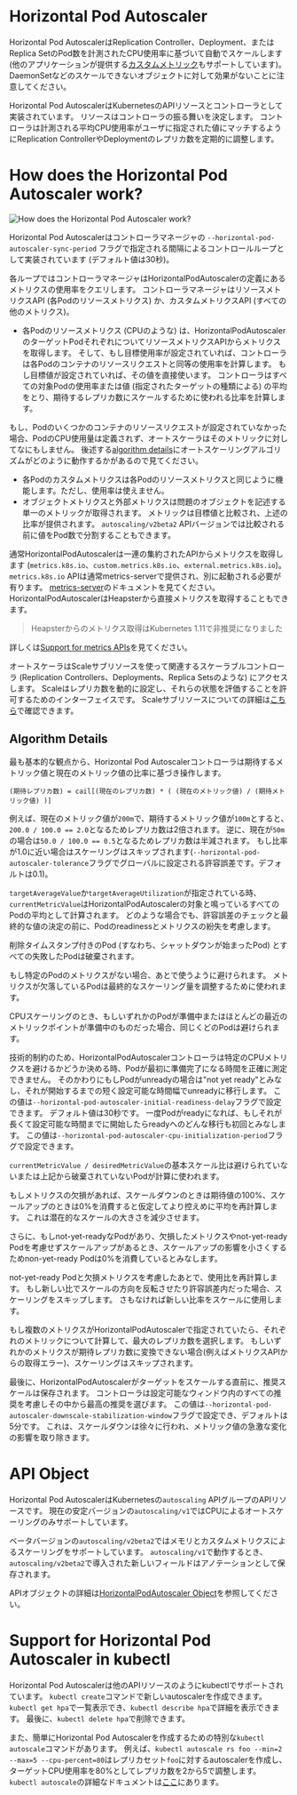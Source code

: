 Horizontal Pod Autoscaler
=========================

Horizontal Pod AutoscalerはReplication Controller、Deployment、またはReplica SetのPod数を計測されたCPU使用率に基づいて自動でスケールします (他のアプリケーションが提供する[カスタムメトリック](https://git.k8s.io/community/contributors/design-proposals/instrumentation/custom-metrics-api.md)もサポートしています)。
DaemonSetなどのスケールできないオブジェクトに対して効果がないことに注意してください。

Horizontal Pod AutoscalerはKubernetesのAPIリソースとコントローラとして実装されています。
リソースはコントローラの振る舞いを決定します。
コントローラは計測される平均CPU使用率がユーザに指定された値にマッチするようにReplication ControllerやDeploymentのレプリカ数を定期的に調整します。

# How does the Horizontal Pod Autoscaler work?

![How does the Horizontal Pod Autoscaler work?](https://d33wubrfki0l68.cloudfront.net/4fe1ef7265a93f5f564bd3fbb0269ebd10b73b4e/1775d/images/docs/horizontal-pod-autoscaler.svg)

Horizontal Pod Autoscalerはコントローラマネージャの `--horizontal-pod-autoscaler-sync-period` フラグで指定される間隔によるコントロールループとして実装されています (デフォルト値は30秒)。

各ループではコントローラマネージャはHorizontalPodAutoscalerの定義にあるメトリクスの使用率をクエリします。
コントローラマネージャはリソースメトリクスAPI (各Podのリソースメトリクス) か、カスタムメトリクスAPI (すべての他のメトリクス)。

* 各Podのリソースメトリクス (CPUのような) は、HorizontalPodAutoscalerのターゲットPodそれぞれについてリソースメトリクスAPIからメトリクスを取得します。
そして、もし目標使用率が設定されていれば、コントローラは各Podのコンテナのリソースリクエストと同等の使用率を計算します。
もし目標値が設定されていれば、その値を直接使います。
コントローラはすべての対象Podの使用率または値 (指定されたターゲットの種類による) の平均をとり、期待するレプリカ数にスケールするために使われる比率を計算します。

もし、Podのいくつかのコンテナのリソースリクエストが設定されていなかった場合、PodのCPU使用量は定義されず、オートスケーラはそのメトリックに対してなにもしません。
後述する[algorithm details](https://kubernetes.io/docs/tasks/run-application/horizontal-pod-autoscale/#algorithm-details)にオートスケーリングアルゴリズムがどのように動作するかがあるので見てください。

* 各Podのカスタムメトリクスは各Podのリソースメトリクスと同じように機能します。ただし、使用率は使えません。
* オブジェクトメトリクスと外部メトリクスは問題のオブジェクトを記述する単一のメトリックが取得されます。
メトリックは目標値と比較され、上述の比率が提供されます。
`autoscaling/v2beta2` APIバージョンでは比較される前に値をPod数で分割することもできます。

通常HorizontalPodAutoscalerは一連の集約されたAPIからメトリクスを取得します (`metrics.k8s.io`、`custom.metrics.k8s.io`、`external.metrics.k8s.io`)。
`metrics.k8s.io` APIは通常metrics-serverで提供され、別に起動される必要が有ります。
[metrics-server](https://kubernetes.io/docs/tasks/debug-application-cluster/core-metrics-pipeline/#metrics-server)のドキュメントを見てください。
HorizontalPodAutoscalerはHeapsterから直接メトリクスを取得することもできます。

> Heapsterからのメトリクス取得はKubernetes 1.11で非推奨になりました

詳しくは[Support for metrics APIs](https://kubernetes.io/docs/tasks/run-application/horizontal-pod-autoscale/#support-for-metrics-apis)を見てください。

オートスケーラはScaleサブリソースを使って関連するスケーラブルコントローラ (Replication Controllers、Deployments、Replica Setsのような) にアクセスします。
Scaleはレプリカ数を動的に設定し、それらの状態を評価することを許可するためのインターフェイスです。
Scaleサブリソースについての詳細は[こちら](https://git.k8s.io/community/contributors/design-proposals/autoscaling/horizontal-pod-autoscaler.md#scale-subresource)で確認できます。

## Algorithm Details

最も基本的な観点から、Horizontal Pod Autoscalerコントローラは期待するメトリック値と現在のメトリック値の比率に基づき操作します。

```
(期待レプリカ数) = cail[(現在のレプリカ数) * ( (現在のメトリック値) / (期待メトリック値) )]
```

例えば、現在のメトリック値が`200m`で、期待するメトリック値が`100m`とすると、`200.0 / 100.0 == 2.0`となるためレプリカ数は2倍されます。
逆に、現在が`50m`の場合は`50.0 / 100.0 == 0.5`となるためレプリカ数は半減されます。
もし比率が1.0に近い場合はスケーリングはスキップされます(`--horizontal-pod-autoscaler-tolerance`フラグでグローバルに設定される許容誤差です。デフォルトは0.1)。

`targetAverageValue`か`targetAverageUtilization`が指定されている時、`currentMetricValue`はHorizontalPodAutoscalerの対象と鳴っているすべてのPodの平均として計算されます。
どのような場合でも、許容誤差のチェックと最終的な値の決定の前に、Podのreadinessとメトリクスの紛失を考慮します。

削除タイムスタンプ付きのPod (すなわち、シャットダウンが始まったPod) とすべての失敗したPodは破棄されます。

もし特定のPodのメトリクスがない場合、あとで使うように避けられます。
メトリクスが欠落しているPodは最終的なスケーリング量を調整するために使われます。

CPUスケーリングのとき、もしいずれかのPodが準備中またはほとんどの最近のメトリックポイントが準備中のものだった場合、同じくどのPodは避けられます。

技術的制約のため、HorizontalPodAutoscalerコントローラは特定のCPUメトリクスを避けるかどうか決める時、Podが最初に準備完了になる時間を正確に測定できません。
そのかわりにもしPodがunreadyの場合は"not yet ready"とみなし、それが開始するまでの短く設定可能な時間幅でunreadyに移行します。
この値は`--horizontal-pod-autoscaler-initial-readiness-delay`フラグで設定できます。
デフォルト値は30秒です。
一度Podがreadyになれば、もしそれが長くて設定可能な時間までに開始したらreadyへのどんな移行も初回とみなします。
この値は`--horizontal-pod-autoscaler-cpu-initialization-period`フラグで設定できます。

`currentMetricValue / desiredMetricValue`の基本スケール比は避けられていないまたは上記から破棄されていないPodが計算に使われます。

もしメトリクスの欠損があれば、スケールダウンのときは期待値の100%、スケールアップのときは0%を消費すると仮定してより控えめに平均を再計算します。
これは潜在的なスケールの大きさを減少させます。

さらに、もしnot-yet-readyなPodがあり、欠損したメトリクスやnot-yet-ready Podを考慮せずスケールアップがあるとき、スケールアップの影響を小さくするためnon-yet-ready Podは0%を消費しているとみなします。

not-yet-ready Podと欠損メトリクスを考慮したあとで、使用比を再計算します。
もし新しい比でスケールの方向を反転させたり許容誤差内だった場合、スケーリングをスキップします。
さもなければ新しい比率をスケールに使用します。

もし複数のメトリクスがHorizontalPodAutoscalerで指定されていたら、それぞれのメトリックについて計算して、最大のレプリカ数を選択します。
もしいずれかのメトリクスが期待レプリカ数に変換できない場合(例えばメトリクスAPIからの取得エラー)、スケーリングはスキップされます。

最後に、HorizontalPodAutoscalerがターゲットをスケールする直前に、推奨スケールは保存されます。
コントローラは設定可能なウィンドウ内のすべての推奨を考慮しその中から最高の推奨を選びます。
この値は`--horizontal-pod-autoscaler-downscale-stabilization-window`フラグで設定でき、デフォルトは5分です。
これは、スケールダウンは徐々に行われ、メトリック値の急激な変化の影響を取り除きます。

# API Object

Horizontal Pod AutoscalerはKubernetesの`autoscaling` APIグループのAPIリソースです。
現在の安定バージョンの`autoscaling/v1`ではCPUによるオートスケーリングのみサポートしています。

ベータバージョンの`autoscaling/v2beta2`ではメモリとカスタムメトリクスによるスケーリングをサポートしています。
`autoscaling/v1`で動作するとき、`autoscaling/v2beta2`で導入された新しいフィールドはアノテーションとして保存されます。

APIオブジェクトの詳細は[HorizontalPodAutoscaler Object](https://git.k8s.io/community/contributors/design-proposals/autoscaling/horizontal-pod-autoscaler.md#horizontalpodautoscaler-object)を参照してください。

# Support for Horizontal Pod Autoscaler in kubectl

Horizontal Pod Autoscalerは他のAPIリソースのようにkubectlでサポートされています。
`kubectl create`コマンドで新しいautoscalerを作成できます。
`kubectl get hpa`で一覧表示でき、`kubectl describe hpa`で詳細を表示できます。
最後に、`kubectl delete hpa`で削除できます。

また、簡単にHorizontal Pod Autoscalerを作成するための特別な`kubectl autoscale`コマンドがあります。
例えば、`kubectl autoscale rs foo --min=2 --max=5 --cpu-percent=80`はレプリカセット`foo`に対するautoscalerを作成し、ターゲットCPU使用率を80%としてレプリカ数を2から5で調整します。
`kubectl autoscale`の詳細なドキュメントは[ここ](https://kubernetes.io/docs/reference/generated/kubectl/kubectl-commands/#autoscale)にあります。

